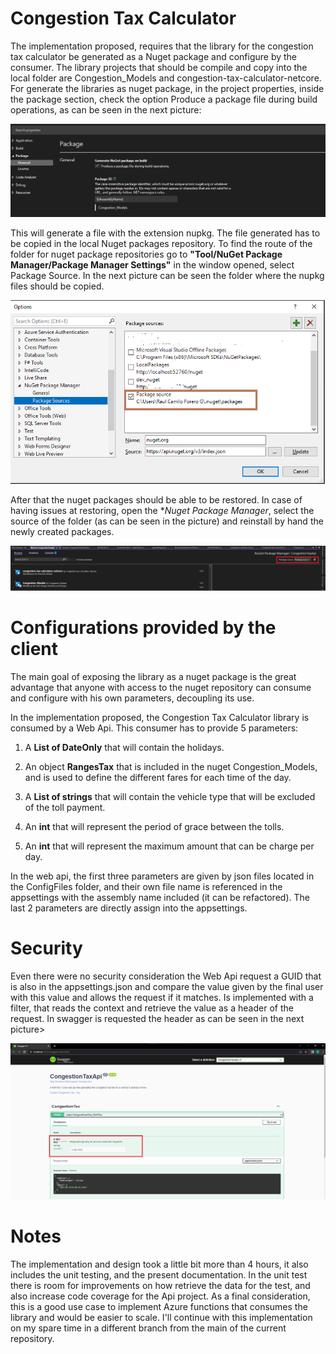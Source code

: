 # Congestion Tax Calculator

The implementation proposed, requires that the library for the congestion tax calculator be generated as a Nuget package and 
configure by the consumer. The library projects that should be compile and copy into the local folder are Congestion_Models 
and congestion-tax-calculator-netcore. For generate the libraries as nuget package, in the project properties, inside the package section, check the option Produce a package file during build operations, as can be seen in the next picture:

![alt text](https://github.com/camilofg/congestion-tax-calculator/blob/main/netcore/Images/GenerateNugetPackage.png?raw=true)

This will generate a file with the extension nupkg. The file generated has to be copied in the local Nuget packages repository. To find the route of the folder for nuget package repositories go to **"Tool/NuGet Package Manager/Package Manager Settings"** in the window opened, select Package Source. In the next picture can be seen the folder where the nupkg files should be copied.

![alt text](https://github.com/camilofg/congestion-tax-calculator/blob/main/netcore/Images/NugetFolder.png?raw=true)

After that the nuget packages should be able to be restored. In case of having issues at restoring, open the **Nuget Package Manager*, select the source of the folder (as can be seen in the picture) and reinstall by hand the newly created packages. 

![alt text](https://github.com/camilofg/congestion-tax-calculator/blob/main/netcore/Images/NugetPackageManager.png?raw=true)


# Configurations provided by the client

The main goal of exposing the library as a nuget package is the great advantage that anyone with access to the nuget repository can consume and configure with his own parameters, decoupling its use. 

In the implementation proposed, the Congestion Tax Calculator library is consumed by a Web Api. This consumer has to provide 5 parameters:

1. A **List of DateOnly** that will contain the holidays.

2. An object **RangesTax** that is included in the nuget Congestion_Models, and is used to define the different fares for each time of the day.

3. A **List of strings** that will contain the vehicle type that will be excluded of the toll payment.

4. An **int** that will represent the period of grace between the tolls.

5. An **int** that will represent the maximum amount that can be charge per day.


In the web api, the first three parameters are given by json files located in the ConfigFiles folder, and their own file name is referenced in the appsettings with the assembly name included (it can be refactored). The last 2 parameters are directly assign into the appsettings.


# Security

Even there were no security consideration the Web Api request a GUID that is also in the appsettings.json and compare the value given by the final user with this value and allows the request if it matches. Is implemented with a filter, that reads the context and retrieve the value as a header of the request. In swagger is requested the header as can be seen in the next picture>

![alt text](https://github.com/camilofg/congestion-tax-calculator/blob/main/netcore/Images/KeyAuthHeader.png?raw=true)

# Notes

The implementation and design took a little bit more than 4 hours, it also includes the unit testing, and the present documentation. In the unit test there is room for improvements on how retrieve the data for the test, and also increase code coverage for the Api project. 
As a final consideration, this is a good use case to implement Azure functions that consumes the library and would be easier to scale. I'll continue with this implementation on my spare time in a different branch from the main of the current repository.

